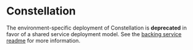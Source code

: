 # Constellation

The environment-specific deployment of Constellation is **deprecated** in favor of a shared service deployment model. See the [backing service readme](/charts/backingservices/README.md) for more information.